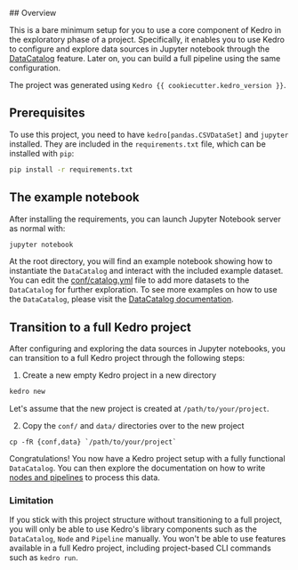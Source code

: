 ## Overview

This is a bare minimum setup for you to use a core component of Kedro in the exploratory phase of a project. Specifically, it enables you to use Kedro to configure and explore data sources in Jupyter notebook through the [DataCatalog](https://kedro.readthedocs.io/en/stable/05_data/01_data_catalog.html) feature.
Later on, you can build a full pipeline using the same configuration.

The project was generated using `Kedro {{ cookiecutter.kedro_version }}`.

## Prerequisites

To use this project, you need to have `kedro[pandas.CSVDataSet]` and `jupyter` installed. They are included in the `requirements.txt` file, which can be installed with `pip`:

```bash
pip install -r requirements.txt
```

## The example notebook

After installing the requirements, you can launch Jupyter Notebook server as normal with:

```bash
jupyter notebook
```

At the root directory, you will find an example notebook showing how to instantiate the `DataCatalog` and interact with the included example dataset.
You can edit the [conf/catalog.yml](./conf/base/catalog.yml) file to add more datasets to the `DataCatalog` for further exploration. To see more examples on how to use the `DataCatalog`, please visit the [DataCatalog documentation](https://kedro.readthedocs.io/en/latest/05_data/01_data_catalog.html).

## Transition to a full Kedro project

After configuring and exploring the data sources in Jupyter notebooks, you can transition to a full Kedro project through the following steps:

1. Create a new empty Kedro project in a new directory

```bash
kedro new
```

Let's assume that the new project is created at `/path/to/your/project`.

2. Copy the `conf/` and `data/` directories over to the new project

```
cp -fR {conf,data} `/path/to/your/project`
```

Congratulations! You now have a Kedro project setup with a fully functional `DataCatalog`. You can then explore the documentation on how to write [nodes and pipelines](https://kedro.readthedocs.io/en/latest/06_nodes_and_pipelines/01_nodes.html) to process this data.

### Limitation

If you stick with this project structure without transitioning to a full project, you will only be able to use Kedro's library components such as the `DataCatalog`, `Node` and `Pipeline` manually. You won't be able to use features available in a full Kedro project, including project-based CLI commands such as `kedro run`.
